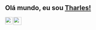 ## Olá mundo, eu sou [Tharles!](www.linkedin.com/in/tharlesamaro) 

<a href="www.linkedin.com/in/tharlesamaro">
  <img align="left" width="24px" src="https://cdn.simpleicons.org/linkedin"  />
</a>
<a href="mailto:tharles@nordecode.com.br">
  <img align="left" width="26px" src="https://cdn.simpleicons.org/gmail" />
</a>
